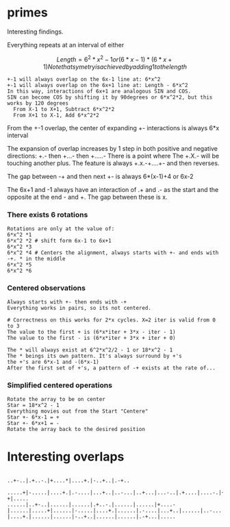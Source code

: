 # primes

Interesting findings.

Everything repeats at an interval of either

```math
Length = 
6^2 * x^2 - 1 or
(6*x - 1) * (6*x + 1)

Note that symetry is achieved by adding 1 to the length
```

```math
```

```Math
+-1 will always overlap on the 6x-1 line at: 6*x^2
+-1 will always overlap on the 6x+1 line at: Length - 6*x^2
In this way, interactions of 6x+1 are analogous SIN and COS.
SIN can become COS by shifting it by 90degrees or 6*x^2*2, but this works by 120 degrees
  From X-1 to X+1, Subtract 6*x^2*2
  From X+1 to X-1, Add 6*x^2*2
```

From the +-1 overlap, the center of expanding +- interactions is always 6*x interval

The expansion of overlap increases by 1 step in both positive and negative directions: +.- then +...- then +.....-
There is a point where The +.X.- will be touching another plus. The feature is always +.x.-+....+- and then reverses.

The gap between -+ and then next +- is always 6*(x-1)+4 or 6x-2

The 6x+1 and -1 always have an interaction of .+ and .- as the start and the opposite at the end - and +. The gap between these is x.

### There exists 6 rotations

```
Rotations are only at the value of: 
6*x^2 *1
6*x^2 *2 # shift form 6x-1 to 6x+1
6*x^2 *3
6*x^2 *4 # Centers the alignment, always starts with +- and ends with -+. * in the middle
6*x^2 *5
6*x^2 *6

```

### Centered observations
```
Always starts with +- then ends with -+
Everything works in pairs, so its not centered.

# Correctness on this works for 2*x cycles. X=2 iter is valid from 0 to 3
The value to the first + is (6*x*iter + 3*x - iter - 1)
The value to the first - is (6*x*iter + 3*x + iter + 0)

The * will always exist at 6^2*x^2/2 - 1 or 18*x^2 - 1
The * beings its own pattern. It's always surround by +'s
the +'s are 6*x-1 and -(6*x-1)
After the first set of +'s, a pattern of -+ exists at the rate of...
```

### Simplified centered operations
```
Rotate the array to be on center
Star = 18*x^2 - 1
Everything movies out from the Start "Centere"
Star +- 6*x-1 = +
Star +- 6*x+1 = -
Rotate the array back to the desired position
```

# Interesting overlaps
```
							                                                                                                                                            ..+-..|.+..-.|+....*|....+.|-..+..|.-+..
                                                                                                         .....+|-.....|....+.|.-....|...+..|..-...|..+...|...-..|.+....|....-.|+.....|.....*|......|....+.|-.....|...+..|.-....|..+...|..-...|.+....|...-..|+.....|....-+|.....
......|..+-..|......|......|.+..-.|......|......|+....-|......|.....+|......|-.....|....+.|......|.-....|...+..|......|..-...|..+...|......|...-..|.+....|......|....-.|+.....|......|.....*|......|......|....+.|-.....|......|...+..|.-....|......|..+...|..-...|......|.+....|...-..|......|+.....|....-.|.....+|......|.....-|....+.|......|......|-..+..|......|......|.-+...|.....
```